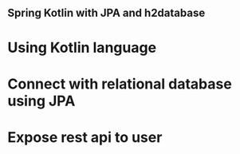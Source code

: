 ## Spring Kotlin with JPA and h2database
# Using Kotlin language
# Connect with relational database using JPA
# Expose rest api to user